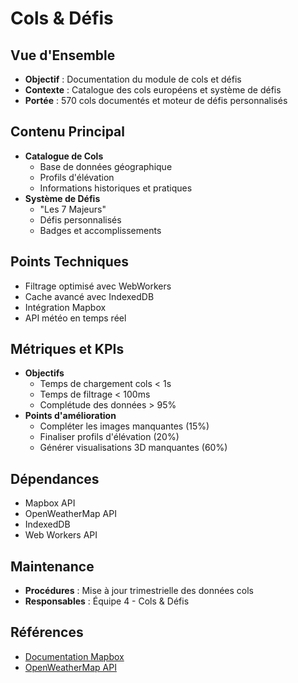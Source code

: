 # Cols & Défis

## Vue d'Ensemble
- **Objectif** : Documentation du module de cols et défis
- **Contexte** : Catalogue des cols européens et système de défis
- **Portée** : 570 cols documentés et moteur de défis personnalisés

## Contenu Principal
- **Catalogue de Cols**
  - Base de données géographique
  - Profils d'élévation
  - Informations historiques et pratiques
- **Système de Défis**
  - "Les 7 Majeurs"
  - Défis personnalisés
  - Badges et accomplissements

## Points Techniques
- Filtrage optimisé avec WebWorkers
- Cache avancé avec IndexedDB
- Intégration Mapbox
- API météo en temps réel

## Métriques et KPIs
- **Objectifs**
  - Temps de chargement cols < 1s
  - Temps de filtrage < 100ms
  - Complétude des données > 95%
- **Points d'amélioration**
  - Compléter les images manquantes (15%)
  - Finaliser profils d'élévation (20%)
  - Générer visualisations 3D manquantes (60%)

## Dépendances
- Mapbox API
- OpenWeatherMap API
- IndexedDB
- Web Workers API

## Maintenance
- **Procédures** : Mise à jour trimestrielle des données cols
- **Responsables** : Équipe 4 - Cols & Défis

## Références
- [Documentation Mapbox](https://docs.mapbox.com/)
- [OpenWeatherMap API](https://openweathermap.org/api)
